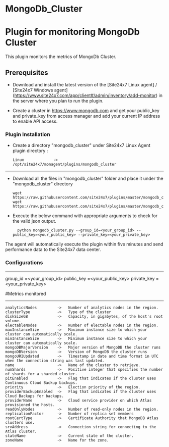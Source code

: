 # MongoDb_Cluster
Plugin for monitoring MongoDb Cluster
==============================================

This plugin monitors the metrics of MongoDb Cluster.

## Prerequisites

- Download and install the latest version of the [Site24x7 Linux agent] / [Site24x7 Windows agent] (https://www.site24x7.com/app/client#/admin/inventory/add-monitor) in the server where you plan to run the plugin. 
		
- Create a cluster in https://www.mongodb.com and get your public_key and private_key from access manager and add your current IP address to enable API access.

### Plugin Installation

- Create a directory "mongodb_cluster" under Site24x7 Linux Agent plugin directory : 

      Linux             ->   /opt/site24x7/monagent/plugins/mongodb_cluster

---
      
- Download all the files in "mongodb_cluster" folder and place it under the "mongodb_cluster" directory

	  wget https://raw.githubusercontent.com/site24x7/plugins/master/mongodb_cluster/mongodb_cluster.py
	  wget https://raw.githubusercontent.com/site24x7/plugins/master/mongodb_cluster/mongodb_cluster.cfg

- Execute the below command with appropriate arguments to check for the valid json output.  

		python mongodb_cluster.py --group_id=<your_group_id> --public_key=<your_public_key> --private_key=<your_private_key>


The agent will automatically execute the plugin within five minutes and send performance data to the Site24x7 data center.


### Configurations
---

group_id =<your_group_id>
public_key =<your_public_key>
private_key =<your_private_key>

#Metrics monitored

---

	analyticsNodes         ->	Number of analytics nodes in the region.
	clusterType            ->	Type of the cluster
	diskSizeGB             ->	Capacity, in gigabytes, of the host's root volume. 
	electableNodes         ->	Number of electable nodes in the region.
	maxInstanceSize        ->	Maximum instance size to which your cluster can automatically scale.
	minInstanceSize        ->	Minimum instance size to which your cluster can automatically scale.
	mongoDBMajorVersion    ->	Major version of MongoDB the cluster runs
	mongoDBVersion         ->	Version of MongoDB the cluster runs
	mongoURIUpdated        ->	Timestamp in date and time format in UTC when the connection string was last updated. 
	name                   ->	Name of the cluster to retrieve.
	numShards              ->	Positive integer that specifies the number of shards for a sharded cluster.
	pitEnabled             ->	Flag that indicates if the cluster uses Continuous Cloud Backup backups.
	priority               ->	Election priority of the region. 
	providerBackupEnabled  ->	Flag that indicates if the cluster uses Cloud Backups for backups.
	providerName           ->	Cloud service provider on which Atlas provisioned the hosts.
	readOnlyNodes          ->	Number of read-only nodes in the region.
	replicationFactor      ->	Number of replica set members
	rootCertType           ->	Certificate Authority that MongoDB Atlas clusters use.
	srvAddress             ->	Connection string for connecting to the Atlas cluster. 
	stateName              ->	Current state of the cluster. 
	zoneName               ->	Name for the zone.

